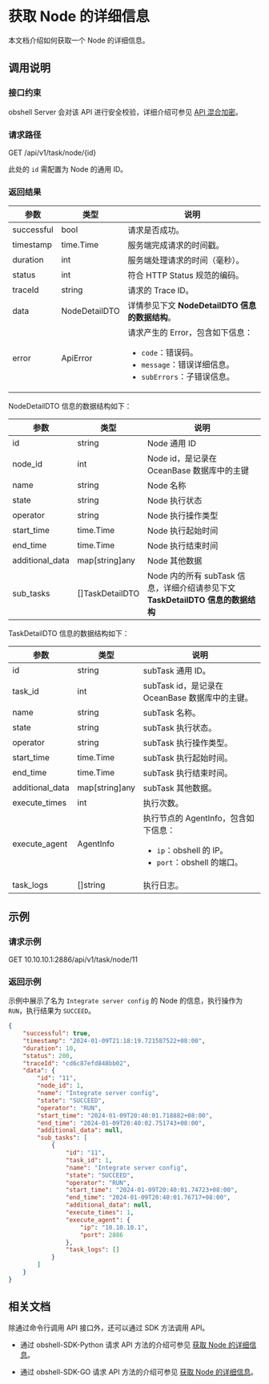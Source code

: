 # 获取 Node 的详细信息

本文档介绍如何获取一个 Node 的详细信息。

## 调用说明

### 接口约束

obshell Server 会对该 API 进行安全校验，详细介绍可参见 [API 混合加密](200.api-hybrid-encryption.md)。

### 请求路径

GET /api/v1/task/node/{id}

此处的 `id` 需配置为 Node 的通用 ID。

### 返回结果

| 参数 | 类型 | 说明 |
| --- | --- | ---- |
| successful | bool | 请求是否成功。 |
| timestamp | time.Time | 服务端完成请求的时间戳。 |
| duration | int | 服务端处理请求的时间（毫秒）。 |
| status | int | 符合 HTTP Status 规范的编码。 |
| traceId | string | 请求的 Trace ID。 |
| data | NodeDetailDTO | 详情参见下文 **NodeDetailDTO 信息的数据结构**。 |
| error | ApiError | 请求产生的 Error，包含如下信息：<ul><li>`code`：错误码。</li><li>`message`：错误详细信息。</li><li>`subErrors`：子错误信息。</li></ul> |

NodeDetailDTO 信息的数据结构如下：

| 参数 | 类型 | 说明 |
| --- | --- | --- |
| id | string | Node 通用 ID |
| node_id | int | Node id，是记录在 OceanBase 数据库中的主键 |
| name | string | Node 名称 |
| state | string | Node 执行状态 |
| operator | string | Node 执行操作类型 |
| start_time | time.Time | Node 执行起始时间 |
| end_time | time.Time | Node 执行结束时间 |
| additional_data | map[string]any | Node 其他数据 |
| sub_tasks | []TaskDetailDTO | Node 内的所有 subTask 信息，详细介绍请参见下文 **TaskDetailDTO 信息的数据结构** |

TaskDetailDTO 信息的数据结构如下：

| 参数 | 类型 | 说明 |
| --- | --- | --- |
| id | string | subTask 通用 ID。 |
| task_id | int | subTask id，是记录在 OceanBase 数据库中的主键。 |
| name | string | subTask 名称。 |
| state | string | subTask 执行状态。 |
| operator | string | subTask 执行操作类型。 |
| start_time | time.Time | subTask 执行起始时间。 |
| end_time | time.Time | subTask 执行结束时间。 |
| additional_data | map[string]any | subTask 其他数据。 |
| execute_times | int | 执行次数。 |
| execute_agent | AgentInfo | 执行节点的 AgentInfo，包含如下信息：<ul><li>`ip`：obshell 的 IP。</li><li>`port`：obshell 的端口。</li></ul> |
| task_logs | []string | 执行日志。 |

## 示例

### 请求示例

GET 10.10.10.1:2886/api/v1/task/node/11

### 返回示例

示例中展示了名为 `Integrate server config` 的 Node 的信息，执行操作为 `RUN`，执行结果为 `SUCCEED`。

```json
{
    "successful": true,
    "timestamp": "2024-01-09T21:18:19.721587522+08:00",
    "duration": 10,
    "status": 200,
    "traceId": "cd6c87efd848bb02",
    "data": {
        "id": "11",
        "node_id": 1,
        "name": "Integrate server config",
        "state": "SUCCEED",
        "operator": "RUN",
        "start_time": "2024-01-09T20:40:01.718882+08:00",
        "end_time": "2024-01-09T20:40:02.751743+08:00",
        "additional_data": null,
        "sub_tasks": [
            {
                "id": "11",
                "task_id": 1,
                "name": "Integrate server config",
                "state": "SUCCEED",
                "operator": "RUN",
                "start_time": "2024-01-09T20:40:01.74723+08:00",
                "end_time": "2024-01-09T20:40:01.76717+08:00",
                "additional_data": null,
                "execute_times": 1,
                "execute_agent": {
                    "ip": "10.10.10.1",
                    "port": 2886
                },
                "task_logs": []
            }
        ]
    }
}
```

## 相关文档

除通过命令行调用 API 接口外，还可以通过 SDK 方法调用 API。

* 通过 obshell-SDK-Python 请求 API 方法的介绍可参见 [获取 Node 的详细信息](../500.obshell-sdk-reference/100.python/2100.get-node-detail-of-python.md)。

* 通过 obshell-SDK-GO 请求 API 方法的介绍可参见 [获取 Node 的详细信息](../500.obshell-sdk-reference/200.go/2100.get-node-detail-of-go.md)。
